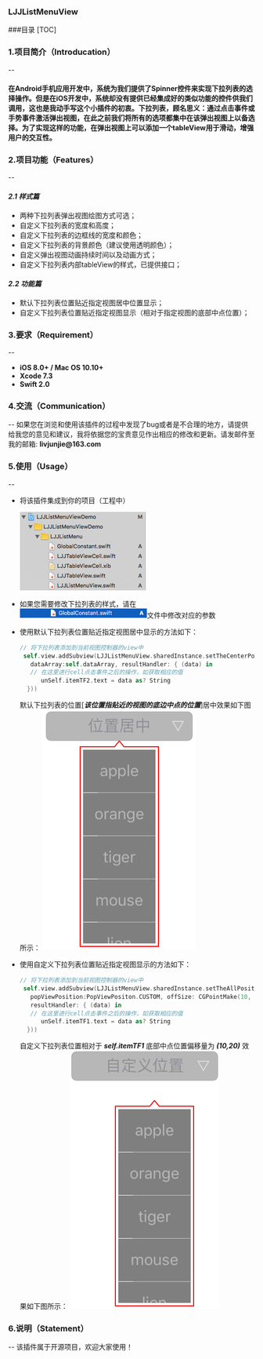 ### LJJListMenuView
###目录
[TOC]
### 1.项目简介（Introducation）
--
#### 在Android手机应用开发中，系统为我们提供了Spinner控件来实现下拉列表的选择操作。但是在iOS开发中，系统却没有提供已经集成好的类似功能的控件供我们调用，这也是我动手写这个小插件的初衷。下拉列表，顾名思义：通过点击事件或手势事件激活弹出视图，在此之前我们将所有的选项都集中在该弹出视图上以备选择。为了实现这样的功能，在弹出视图上可以添加一个tableView用于滑动，增强用户的交互性。

### 2.项目功能（Features） 
--
#### *__2.1 样式篇__*
- 两种下拉列表弹出视图绘图方式可选；
- 自定义下拉列表的宽度和高度；
- 自定义下拉列表的边框线的宽度和颜色；
- 自定义下拉列表的背景颜色（建议使用透明颜色）；
- 自定义弹出视图动画持续时间以及动画方式；
- 自定义下拉列表内部tableView的样式，已提供接口；

#### *__2.2 功能篇__*
- 默认下拉列表位置贴近指定视图居中位置显示；
- 自定义下拉列表位置贴近指定视图显示（相对于指定视图的底部中点位置）；

### 3.要求（Requirement）
--
- **iOS 8.0+ / Mac OS 10.10+**
- **Xcode 7.3**
- **Swift 2.0**

### 4.交流（Communication）
--
  如果您在浏览和使用该插件的过程中发现了bug或者是不合理的地方，请提供给我您的意见和建议，我将依据您的宝贵意见作出相应的修改和更新。请发邮件至我的邮箱:  **__livjunjie@163.com__**

### 5.使用（Usage）
--
- 将该插件集成到你的项目（工程中）

    ![集成](https://github.com/LutteMars/LJJListMenuView/blob/master/Pictures/add.png)

- 如果您需要修改下拉列表的样式，请在 ![全局常量](https://github.com/LutteMars/LJJListMenuView/blob/master/Pictures/globalconstant.png)文件中修改对应的参数

- 使用默认下拉列表位置贴近指定视图居中显示的方法如下：

    ```Swift
    // 将下拉列表添加到当前视图控制器的view中
     self.view.addSubview(LJJListMenuView.sharedInstance.setTheCenterPositionOfPopView(self.itemTF2,     
       dataArray:self.dataArray, resultHandler: { (data) in
       // 在这里进行cell点击事件之后的操作，如获取相应的值
          unSelf.itemTF2.text = data as? String
      }))
    ```
  默认下拉列表的位置[*__该位置指贴近的视图的底边中点的位置__*]居中效果如下图所示：
  ![位置居中](https://github.com/LutteMars/LJJListMenuView/blob/master/Pictures/center.png)
  
- 使用自定义下拉列表位置贴近指定视图显示的方法如下：

    ```Swift
    // 将下拉列表添加到当前视图控制器的view中
     self.view.addSubview(LJJListMenuView.sharedInstance.setTheAllPositionsOfPopView(self.itemTF1,
       popViewPosition:PopViewPositon.CUSTOM, offSize: CGPointMake(10, 20), dataArray: self.dataArray, 
       resultHandler: { (data) in
       // 在这里进行cell点击事件之后的操作，如获取相应的值
          unSelf.itemTF1.text = data as? String
      }))
    ```
  自定义下拉列表位置相对于 *__self.itemTF1__* 底部中点位置偏移量为 *__(10,20)__* 效果如下图所示：
  ![自定义位置](https://github.com/LutteMars/LJJListMenuView/blob/master/Pictures/custom.png)
  
### 6.说明（Statement）
--
该插件属于开源项目，欢迎大家使用！
